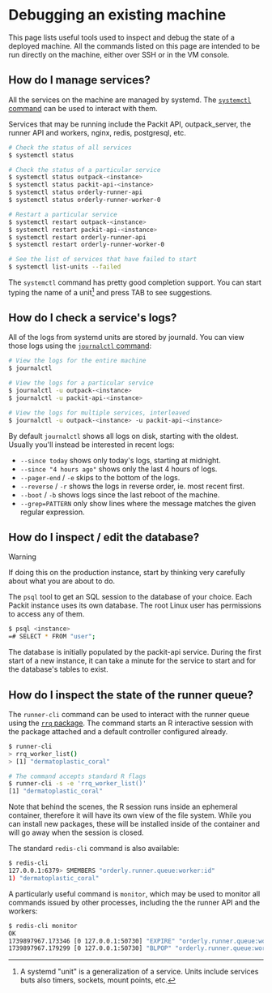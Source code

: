 # Debugging an existing machine

This page lists useful tools used to inspect and debug the state of a deployed
machine. All the commands listed on this page are intended to be run directly
on the machine, either over SSH or in the VM console.

## How do I manage services?

All the services on the machine are managed by systemd. The
[`systemctl` command][systemctl] can be used to interact with them.

Services that may be running include the Packit API, outpack_server, the runner
API and workers, nginx, redis, postgresql, etc.

```sh
# Check the status of all services
$ systemctl status

# Check the status of a particular service
$ systemctl status outpack-<instance>
$ systemctl status packit-api-<instance>
$ systemctl status orderly-runner-api
$ systemctl status orderly-runner-worker-0

# Restart a particular service
$ systemctl restart outpack-<instance>
$ systemctl restart packit-api-<instance>
$ systemctl restart orderly-runner-api
$ systemctl restart orderly-runner-worker-0

# See the list of services that have failed to start
$ systemctl list-units --failed
```

The `systemctl` command has pretty good completion support. You can start
typing the name of a unit[^unit] and press TAB to see suggestions.

[systemctl]: https://www.freedesktop.org/software/systemd/man/latest/systemctl.html
[^unit]: A systemd "unit" is a generalization of a service. Units include
    services buts also timers, sockets, mount points, etc.

## How do I check a service's logs?

All of the logs from systemd units are stored by journald. You can view those
logs using the [`journalctl` command][journalctl]:

```sh
# View the logs for the entire machine
$ journalctl

# View the logs for a particular service
$ journalctl -u outpack-<instance>
$ journalctl -u packit-api-<instance>

# View the logs for multiple services, interleaved
$ journalctl -u outpack-<instance> -u packit-api-<instance>
```

By default `journalctl` shows all logs on disk, starting with the oldest.
Usually you'll instead be interested in recent logs:
- `--since today` shows only today's logs, starting at midnight.
- `--since "4 hours ago"` shows only the last 4 hours of logs.
- `--pager-end` / `-e` skips to the bottom of the logs.
- `--reverse` / `-r` shows the logs in reverse order, ie. most recent first.
- `--boot` / `-b` shows logs since the last reboot of the machine.
- `--grep=PATTERN` only show lines where the message matches the given regular
    expression.

[journalctl]: https://www.freedesktop.org/software/systemd/man/latest/journalctl.html

## How do I inspect / edit the database?

> [!WARNING]
> If doing this on the production instance, start by thinking very carefully
> about what you are about to do.

The `psql` tool to get an SQL session to the database of your choice. Each
Packit instance uses its own database. The root Linux user has permissions to
access any of them.

```sh
$ psql <instance>
=# SELECT * FROM "user";
```

The database is initially populated by the packit-api service. During the first
start of a new instance, it can take a minute for the service to start and for
the database's tables to exist.

## How do I inspect the state of the runner queue?

The `runner-cli` command can be used to interact with the runner queue using
the [`rrq` package](https://mrc-ide.github.io/rrq/). The command starts an R
interactive session with the package attached and a default controller
configured already.

```sh
$ runner-cli
> rrq_worker_list()
> [1] "dermatoplastic_coral"

# The command accepts standard R flags
$ runner-cli -s -e 'rrq_worker_list()'
[1] "dermatoplastic_coral"
```

Note that behind the scenes, the R session runs inside an ephemeral container,
therefore it will have its own view of the file system. While you can install
new packages, these will be installed inside of the container and will go away
when the session is closed.

The standard `redis-cli` command is also available:
```sh
$ redis-cli
127.0.0.1:6379> SMEMBERS "orderly.runner.queue:worker:id"
1) "dermatoplastic_coral"
```

A particularly useful command is `monitor`, which may be used to monitor all
commands issued by other processes, including the the runner API and the
workers:
```sh
$ redis-cli monitor
OK
1739897967.173346 [0 127.0.0.1:50730] "EXPIRE" "orderly.runner.queue:worker:dermatoplastic_coral:heartbeat" "30"
1739897967.179299 [0 127.0.0.1:50730] "BLPOP" "orderly.runner.queue:worker:dermatoplastic_coral:heartbeat:kill" "10"
```

